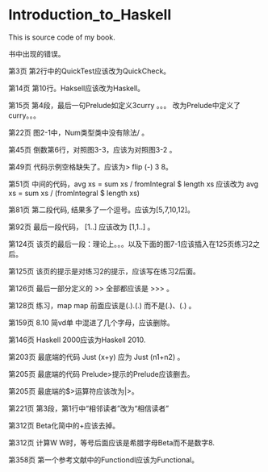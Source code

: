Introduction_to_Haskell
=======================

This is source code of my book.

书中出现的错误。

第3页 第2行中的QuickTest应该改为QuickCheck。

第14页  第10行。Haksell应该改为Haskell。

第15页  第4段，最后一句Prelude如定义3curry 。。。 改为Prelude中定义了curry。。。

第22页  图2-1中，Num类型类中没有除法/ 。

第45页  倒数第6行，对照图3-3，应该为对照图3-2 。

第49页  代码示例空格缺失了。应该为> flip (-) 3 8。

第51页  中间的代码，avg xs = sum xs / fromIntegral $ length xs 应该改为 avg xs = sum xs / (fromIntegral $ length xs)

第81页  第二段代码, 结果多了一个逗号。应该为[5,7,10,12]。

第92页  最后一段代码， [1..]  应该改为 [1,1..] 。

第124页 该页的最后一段：理论上。。。以及下面的图7-1应该插入在125页练习2之后。

第125页 该页的提示是对练习2的提示，应该写在练习2后面。

第126页 最后一部分定义的 >> 全部都应该是 >>> 。

第128页 练习，map map 前面应该是(.).(.) 而不是(.)、(.) 。

第159页 8.10 简vd单 中混进了几个字母，应该删除。

第146页 Haskell 2000应该为Haskell 2010.

第203页 最底端的代码 Just (x+y) 应为 Just (n1+n2) 。

第205页 最底端的代码 Prelude>提示的Prelude应该删去。

第205页 最底端的$>运算符应该改为|>。

第221页 第3段，第1行中“相邻读者”改为“相信读者”

第312页 Beta化简中的+应该去掉。

第312页 计算W W时，等号后面应该是希腊字母Beta而不是数字8.

第358页 第一个参考文献中的Functiondl应该为Functional。
